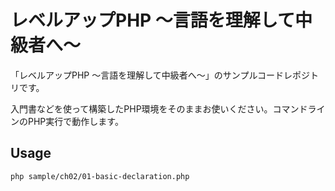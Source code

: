 # レベルアップPHP 〜言語を理解して中級者へ〜

「レベルアップPHP 〜言語を理解して中級者へ〜」のサンプルコードレポジトリです。

入門書などを使って構築したPHP環境をそのままお使いください。コマンドラインのPHP実行で動作します。

## Usage

```sh
php sample/ch02/01-basic-declaration.php
```

